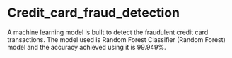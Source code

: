 # Credit_card_fraud_detection
A machine learning model is built to detect the fraudulent credit card transactions. The model used is Random Forest Classifier (Random Forest) model and the accuracy achieved using it is 99.949%.
